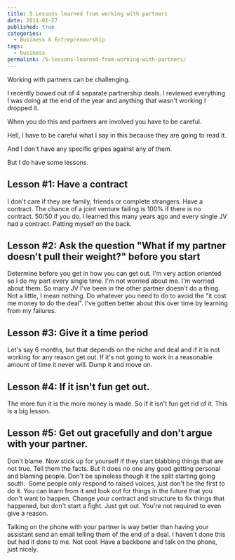 ```yaml
---
title: 5 Lessons learned from working with partners
date: 2011-01-27
published: true
categories:
  - Business & Entrepreneurship
tags:
  - business
permalink: /5-lessons-learned-from-working-with-partners/
---
```

Working with partners can be challenging.

I recently bowed out of 4 separate partnership deals. I reviewed everything I was doing at the end of the year and anything that wasn't working I dropped it.

When you do this and partners are involved you have to be careful.

Hell, I have to be careful what I say in this because they are going to read it.

And I don't have any specific gripes against any of them.

But I do have some lessons.

## Lesson #1: Have a contract
I don't care if they are family, friends or complete strangers. Have a contract. The chance of a joint venture failing is 100% if there is no contract. 50/50 if you do. I learned this many years ago and every single JV had a contract. Patting myself on the back.

## Lesson #2: Ask the question "What if my partner doesn't pull their weight?" before you start
Determine before you get in how you can get out. I'm very action oriented so I do my part every single time. I'm not worried about me. I'm worried about them. So many JV I've been in the other partner doesn't do a thing. Not a little, I mean nothing. Do whatever you need to do to avoid the "it cost me money to do the deal". I've gotten better about this over time by learning from my failures.

## Lesson #3: Give it a time period
Let's say 6 months, but that depends on the niche and deal and if it is not working for any reason get out. If it's not going to work in a reasonable amount of time it never will. Dump it and move on.

## Lesson #4: If it isn't fun get out.
The more fun it is the more money is made. So if it isn't fun get rid of it. This is a big lesson.

## Lesson #5: Get out gracefully and don't argue with your partner.
Don't blame. Now stick up for yourself if they start blabbing things that are not true. Tell them the facts. But it does no one any good getting personal and blaming people. Don't be spineless though it the split starting going south.  Some people only respond to raised voices, just don't be the first to do it. You can learn from it and look out for things in the future that you don't want to happen. Change your contract and structure to fix things that happened, but don't start a fight. Just get out. You're not required to even give a reason.

Talking on the phone with your partner is way better than having your assistant send an email telling them of the end of a deal. I haven't done this but had it done to me. Not cool. Have a backbone and talk on the phone, just nicely.